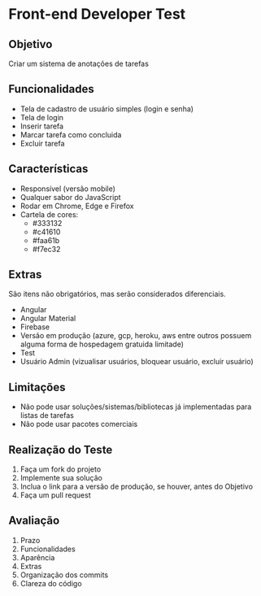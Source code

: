 # Front-end Developer Test


## Objetivo

Criar um sistema de anotações de tarefas

## Funcionalidades

+ Tela de cadastro de usuário simples (login e senha)
+ Tela de login
+ Inserir tarefa
+ Marcar tarefa como concluida
+ Excluir tarefa

## Características

+ Responsível (versão mobile)
+ Qualquer sabor do JavaScript
+ Rodar em Chrome, Edge e Firefox
+ Cartela de cores:
  + #333132
  + #c41610
  + #faa61b
  + #f7ec32

## Extras

São itens não obrigatórios, mas serão considerados diferenciais.

+ Angular
+ Angular Material
+ Firebase
+ Versão em produção (azure, gcp, heroku, aws entre outros possuem alguma forma de hospedagem gratuida limitade)
+ Test
+ Usuário Admin (vizualisar usuários, bloquear usuário, excluir usuário)

## Limitações

+ Não pode usar soluções/sistemas/bibliotecas já implementadas para listas de tarefas
+ Não pode usar pacotes comerciais

## Realização do Teste

1. Faça um fork do projeto
2. Implemente sua solução
  1. Inclua o link para a versão de produção, se houver, antes do Objetivo
3. Faça um pull request

## Avaliação

1. Prazo
2. Funcionalidades
3. Aparência
3. Extras
4. Organização dos commits
5. Clareza do código
